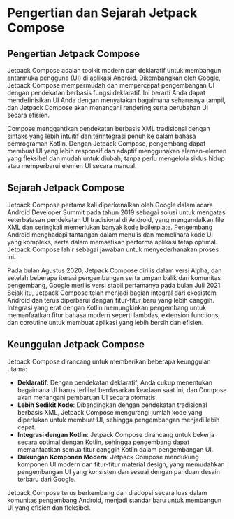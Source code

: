 # Pengertian dan Sejarah Jetpack Compose

## Pengertian Jetpack Compose

Jetpack Compose adalah toolkit modern dan deklaratif untuk membangun antarmuka pengguna (UI) di aplikasi Android. Dikembangkan oleh Google, Jetpack Compose mempermudah dan mempercepat pengembangan UI dengan pendekatan berbasis fungsi deklaratif. Ini berarti Anda dapat mendefinisikan UI Anda dengan menyatakan bagaimana seharusnya tampil, dan Jetpack Compose akan menangani rendering serta perubahan UI secara efisien.

Compose menggantikan pendekatan berbasis XML tradisional dengan sintaks yang lebih intuitif dan terintegrasi penuh ke dalam bahasa pemrograman Kotlin. Dengan Jetpack Compose, pengembang dapat membuat UI yang lebih responsif dan adaptif menggunakan elemen-elemen yang fleksibel dan mudah untuk diubah, tanpa perlu mengelola siklus hidup atau memperbarui elemen UI secara manual.

## Sejarah Jetpack Compose

Jetpack Compose pertama kali diperkenalkan oleh Google dalam acara Android Developer Summit pada tahun 2019 sebagai solusi untuk mengatasi keterbatasan pendekatan UI tradisional di Android, yang mengandalkan file XML dan seringkali memerlukan banyak kode boilerplate. Pengembang Android menghadapi tantangan dalam menulis dan memelihara kode UI yang kompleks, serta dalam memastikan performa aplikasi tetap optimal. Jetpack Compose lahir sebagai jawaban untuk menyederhanakan proses ini.

Pada bulan Agustus 2020, Jetpack Compose dirilis dalam versi Alpha, dan setelah beberapa iterasi pengembangan serta umpan balik dari komunitas pengembang, Google merilis versi stabil pertamanya pada bulan Juli 2021. Sejak itu, Jetpack Compose telah menjadi bagian integral dari ekosistem Android dan terus diperbarui dengan fitur-fitur baru yang lebih canggih. Integrasi yang erat dengan Kotlin memungkinkan pengembang untuk memanfaatkan fitur bahasa modern seperti lambdas, extension functions, dan coroutine untuk membuat aplikasi yang lebih bersih dan efisien.

## Keunggulan Jetpack Compose

Jetpack Compose dirancang untuk memberikan beberapa keunggulan utama:

- **Deklaratif**: Dengan pendekatan deklaratif, Anda cukup menentukan bagaimana UI harus terlihat berdasarkan keadaan saat ini, dan Compose akan menangani pembaruan UI secara otomatis.
- **Lebih Sedikit Kode**: Dibandingkan dengan pendekatan tradisional berbasis XML, Jetpack Compose mengurangi jumlah kode yang diperlukan untuk membuat UI, sehingga pengembangan menjadi lebih cepat.
- **Integrasi dengan Kotlin**: Jetpack Compose dirancang untuk bekerja secara optimal dengan Kotlin, sehingga pengembang dapat memanfaatkan semua fitur canggih Kotlin dalam pengembangan UI.
- **Dukungan Komponen Modern**: Jetpack Compose mendukung komponen UI modern dan fitur-fitur material design, yang memudahkan pengembangan UI yang konsisten dan sesuai dengan panduan desain terbaru dari Google.

Jetpack Compose terus berkembang dan diadopsi secara luas dalam komunitas pengembang Android, menjadi standar baru untuk membangun UI yang efisien dan fleksibel.
